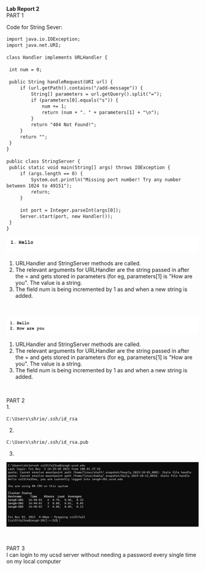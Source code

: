 **Lab Report 2** <br>
PART 1 <br>

   
   Code for String Sever: <br>
   ~~~
import java.io.IOException;
import java.net.URI;

class Handler implements URLHandler {

    int num = 0;

    public String handleRequest(URI url) {
        if (url.getPath().contains("/add-message")) {
            String[] parameters = url.getQuery().split("=");
            if (parameters[0].equals("s")) {
                num += 1;
                return (num + ". " + parameters[1] + "\n");
            }
            return "404 Not Found!";
        }
        return "";
    }
}

public class StringServer {
    public static void main(String[] args) throws IOException {
        if (args.length == 0) {
            System.out.println("Missing port number! Try any number between 1024 to 49151");
            return;
        }

        int port = Integer.parseInt(args[0]);
        Server.start(port, new Handler());
    }
}

   ~~~
![Image](ss1.png) <br>

   1. URLHandler and StringServer methods are called. <br>
   2. The relevant arguments for URLHandler are the string passed in after the = and gets stored in parameters (for eg, parameters[1] is "How are you". The value is a string.<br>
   3. The field num is being incremented by 1 as and when a new string is added. <br>
<br>

![Image](ss2.png) <br>


   1. URLHandler and StringServer methods are called. <br>
   2. The relevant arguments for URLHandler are the string passed in after the = and gets stored in parameters (for eg, parameters[1] is "How are you". The value is a string.<br>
   3. The field num is being incremented by 1 as and when a new string is added. <br>
<br>


PART 2 <br>
1. 
~~~
C:\Users\shrie/.ssh/id_rsa
~~~

2.
~~~
C:\Users\shrie/.ssh/id_rsa.pub
~~~

3. 
![Image](q3lab2.png) <br>

<br>

PART 3 <br>
I can login to my ucsd server without needing a password every single time on my local computer
<br>

